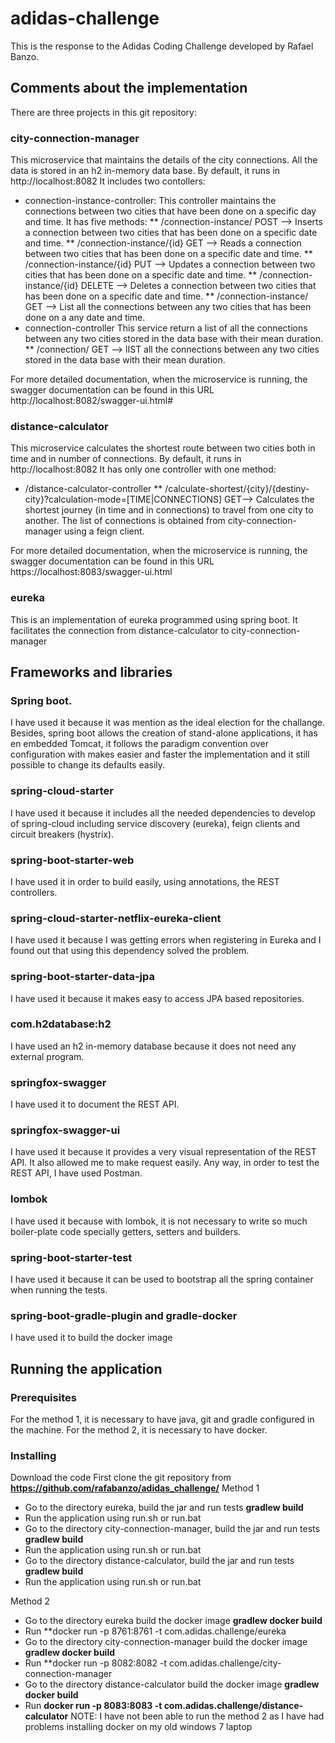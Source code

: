 # adidas-challenge

This is the response to the Adidas Coding Challenge developed by Rafael Banzo.

## Comments about the implementation

There are three projects in this git repository:

### city-connection-manager
This microservice that maintains the details of the city connections.
All the data is stored in an h2 in-memory data base.
By default, it runs in http://localhost:8082
It includes two contollers:
* connection-instance-controller: This controller maintains the connections between two cities that have been done on a specific day and time.
It has five methods:
** /connection-instance/ POST --> Inserts a connection between two cities that has been done on a specific date and time.
** /connection-instance/{id} GET --> Reads a connection between two cities that has been done on a specific date and time.
** /connection-instance/{id} PUT --> Updates a connection between two cities that has been done on a specific date and time.
** /connection-instance/{id} DELETE --> Deletes a connection between two cities that has been done on a specific date and time.
** /connection-instance/ GET --> List all the connections between any two cities that has been done on a any date and time.
* connection-controller This service return a list of all the connections between any two cities stored in the data base with their mean duration.
** /connection/ GET --> lIST all the connections between any two cities stored in the data base with their mean duration.

For more detailed documentation, when the microservice is running, the swagger documentation can be found in this URL
http://localhost:8082/swagger-ui.html#

### distance-calculator
This microservice calculates the shortest route between two cities both in time and in number of connections.
By default, it runs in http://localhost:8082
It has only one controller with one method:
* /distance-calculator-controller
** /calculate-shortest/{city}/{destiny-city}?calculation-mode=[TIME|CONNECTIONS] GET--> Calculates the shortest journey
(in time and in connections) to travel from one city to another.
The list of connections is obtained from city-connection-manager using a feign client.

For more detailed documentation, when the microservice is running, the swagger documentation can be found in this URL
https://localhost:8083/swagger-ui.html

### eureka
This is an implementation of eureka programmed using spring boot.
It facilitates the connection from distance-calculator to city-connection-manager

## Frameworks and libraries
### Spring boot.
I have used it because it was mention as the ideal election for the challange.
Besides, spring boot allows the creation of stand-alone applications, it has en embedded Tomcat,
it follows the paradigm convention over configuration with makes easier and faster the implementation
and it still possible to change its defaults easily.
### spring-cloud-starter
I have used it because it includes all the needed dependencies to develop of spring-cloud including
service discovery (eureka), feign clients and circuit breakers (hystrix).
### spring-boot-starter-web
I have used it in order to build easily, using annotations, the REST controllers.
### spring-cloud-starter-netflix-eureka-client
I have used it because I was getting errors when registering in Eureka and I found out that
using this dependency solved the problem.
### spring-boot-starter-data-jpa
I have used it because it makes easy to access JPA based repositories.
### com.h2database:h2
I have used an h2 in-memory database because it does not need any external program.
### springfox-swagger
I have used it to document the REST API.
### springfox-swagger-ui
I have used it because it provides a very visual representation of the REST API.
It also allowed me to make request easily.
Any way, in order to test the REST API, I have used Postman.
### lombok
I have used it because with lombok, it is not necessary to write so much boiler-plate code specially getters, setters
and builders.
### spring-boot-starter-test
I have used it because it can be used to bootstrap all the spring container when running the tests.
### spring-boot-gradle-plugin and gradle-docker
I have used it to build the docker image


## Running the application
### Prerequisites

For the method 1, it is necessary to have java, git and gradle configured in the machine.
For the method 2, it is necessary to have docker.

### Installing

Download the code First clone the git repository from **https://github.com/rafabanzo/adidas_challenge/**
Method 1
* Go to the directory eureka, build the jar and run tests **gradlew build**
* Run the application using run.sh or run.bat
* Go to the directory city-connection-manager, build the jar and run tests **gradlew build**
* Run the application using run.sh or run.bat
* Go to the directory distance-calculator, build the jar and run tests **gradlew build**
* Run the application using run.sh or run.bat

Method 2
* Go to the directory eureka build the docker image **gradlew docker build**
* Run **docker run -p 8761:8761 -t com.adidas.challenge/eureka
* Go to the directory city-connection-manager build the docker image **gradlew docker build**
* Run **docker run -p 8082:8082 -t com.adidas.challenge/city-connection-manager
* Go to the directory distance-calculator build the docker image **gradlew docker build**
* Run **docker run -p 8083:8083 -t com.adidas.challenge/distance-calculator**
NOTE: I have not been able to run the method 2 as I have had problems installing docker on my old windows 7 laptop


